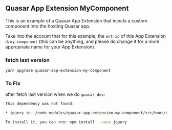 ## Quasar App Extension MyComponent

This is an example of a Quasar App Extension that injects a custom component into the hosting Quasar app.

Take into the account that for this example, the `ext-id` of this App Extension is `my-component` (this can be anything, and please do change it for a more appropriate name for your App Extension).

### fetch last version
`yarn upgrade quasar-app-extension-my-component`

### To Fix

after fetch last version when we do `quasar dev`:

```bash
This dependency was not found:

* jquery in ./node_modules/quasar-app-extension-my-component/src/boot/register-my-component.js

To install it, you can run: npm install --save jquery

```

